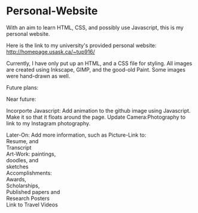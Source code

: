 # Personal-Website
With an aim to learn HTML, CSS, and possibly use Javascript, this is my personal website.


Here is the link to my university's provided personal website: http://homepage.usask.ca/~tup916/


Currently, I have only put up an HTML, and a CSS file for styling.
All images are created using Inkscape, GIMP, and the good-old Paint. Some images were hand-drawn as well.

Future plans:

Near future: 

Incorporte Javascript: Add animation to the github image using Javascript. Make it so that it floats around the page.
Update Camera:Photography to link to my Instagram photography.

Later-On:
Add more information, such as
      Picture-Link to:      
            Resume, and            
            Transcript            
      Art-Work:
            paintings,            
            doodles, and             
            sketches            
      Accomplishments:       
            Awards,            
            Scholarships,             
            Published papers and             
            Research Posters            
      Link to Travel Videos
